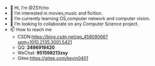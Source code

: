 - 👋 Hi, I’m @ZSYcho
- 👀 I’m interested in movies,music and ficition.
- 🌱 I’m currently learning OS,computer network and computer vision.
- 💞️ I’m looking to collaborate on any Computer Science project.
- 📫 How to reach me 
  -  CSDN:https://blog.csdn.net/qq_45809066?spm=1010.2135.3001.5421
  -  QQ: **2496919420**
  -  WeChat: **951598213zsy**
  -  Gitee:https://gitee.com/kevin0401

<!---
ZSYcho/ZSYcho is a ✨ special ✨ repository because its `README.md` (this file) appears on your GitHub profile.
You can click the Preview link to take a look at your changes.
--->
